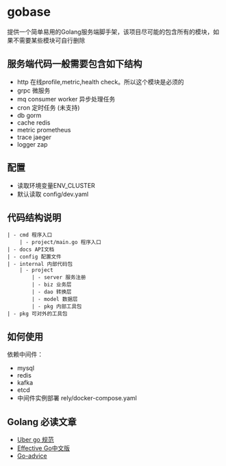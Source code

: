 # gobase

提供一个简单易用的Golang服务端脚手架，该项目尽可能的包含所有的模块，如果不需要某些模块可自行删除

## 服务端代码一般需要包含如下结构
- http 在线profile,metric,health check。所以这个模块是必须的
- grpc 微服务 
- mq consumer worker 异步处理任务
- cron 定时任务 (未支持)
- db gorm
- cache redis
- metric prometheus 
- trace jaeger
- logger zap

## 配置
- 读取环境变量ENV_CLUSTER
- 默认读取 config/dev.yaml

## 代码结构说明
```
| - cmd 程序入口
    | - project/main.go 程序入口
| - docs API文档
| - config 配置文件
| - internal 内部代码包  
    | - project 
        | - server 服务注册
        | - biz 业务层
        | - dao 转换层 
        | - model 数据层
        | - pkg 内部工具包
| - pkg 可对外的工具包
```

## 如何使用
依赖中间件：
- mysql
- redis
- kafka
- etcd
- 中间件实例部署 rely/docker-compose.yaml

## Golang 必读文章
- [Uber go 规范](https://github.com/xxjwxc/uber_go_guide_cn)
- [Effective Go中文版](https://www.kancloud.cn/kancloud/effective/72199)
- [Go-advice](https://github.com/cristaloleg/go-advice/blob/49798ebacb18acfc70f240bf8609a227f8ac2622/README_ZH.md)